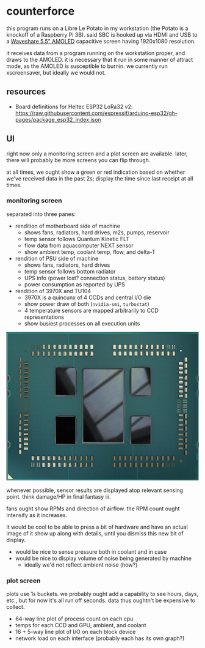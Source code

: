 # counterforce

this program runs on a Libre Le Potato in my workstation (the Potato is
a knockoff of a Raspberry Pi 3B). said SBC is hooked up via HDMI and USB
to a [Waveshare 5.5" AMOLED](https://nick-black.com/dankwiki/index.php?title=Waveshare_AMOLED)
capacitive screen having 1920x1080 resolution.

it receives data from a program running on the workstation proper, and
draws to the AMOLED. it is necessary that it run in some manner of
attract mode, as the AMOLED is susceptible to burnin. we currently run
xscreensaver, but ideally we would not.

## resources

* Board definitions for Heltec ESP32 LoRa32 v2: https://raw.githubusercontent.com/espressif/arduino-esp32/gh-pages/package_esp32_index.json

## UI

right now only a monitoring screen and a plot screen are available. later,
there will probably be more screens you can flip through.

at all times, we ought show a green or red indication based on whether we've
received data in the past 2s; display the time since last receipt at all times.

### monitoring screen

separated into three panes:

* rendition of motherboard side of machine
  * shows fans, radiators, hard drives, m2s, pumps, reservoir
  * temp sensor follows Quantum Kinetic FLT
  * flow data from aquacomputer NEXT sensor
  * show ambient temp, coolant temp, flow, and delta-T
* rendition of PSU side of machine
  * shows fans, radiators, hard drives
  * temp sensor follows bottom radiator
  * UPS info (power lost? connection status, battery status)
  * power consumption as reported by UPS
* rendition of 3970X and TU104
  * 3970X is a quincunx of 4 CCDs and central I/O die
  * show power draw of both (`nvidia-smi`, `turbostat`)
  * 4 temperature sensors are mapped arbitrarily to CCD representations
  * show busiest processes on all execution units

![simple 3970x die diagram](https://github.com/dankamongmen/counterforce/blob/master/doc/3970x.jpg?raw=true)

whenever possible, sensor results are displayed atop relevant sensing
point. think damage/HP in final fantasy iii.

fans ought show RPMs and direction of airflow. the RPM count ought
intensify as it increases.

it would be cool to be able to press a bit of hardware and have an actual image
of it show up along with details, until you dismiss this new bit of display.

* would be nice to sense pressure both in coolant and in case
* would be nice to display volume of noise being generated by machine
  * ideally we'd not reflect ambient noise (how?)

### plot screen

plots use 1s buckets. we probably ought add a capability to see hours, days, etc., but
for now it's all run off seconds. data thus oughtn't be expensive to collect.

* 64-way line plot of process count on each cpu
* temps for each CCD and GPU, ambient, and coolant
* 16 + 5-way line plot of I/O on each block device
* network load on each interface (probably each has its own graph?)
